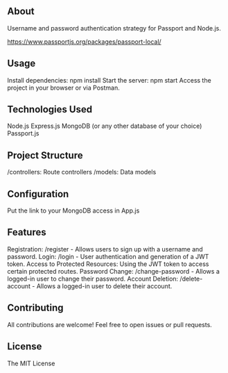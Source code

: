 ## About

Username and password authentication strategy for Passport and Node.js.

https://www.passportjs.org/packages/passport-local/

## Usage

Install dependencies: npm install
Start the server: npm start
Access the project in your browser or via Postman.

## Technologies Used

Node.js
Express.js
MongoDB (or any other database of your choice)
Passport.js

## Project Structure

/controllers: Route controllers
/models: Data models

## Configuration

Put the link to your MongoDB access in App.js

## Features

Registration: /register - Allows users to sign up with a username and password.
Login: /login - User authentication and generation of a JWT token.
Access to Protected Resources: Using the JWT token to access certain protected routes.
Password Change: /change-password - Allows a logged-in user to change their password.
Account Deletion: /delete-account - Allows a logged-in user to delete their account.

## Contributing

All contributions are welcome! Feel free to open issues or pull requests.

## License

The MIT License
